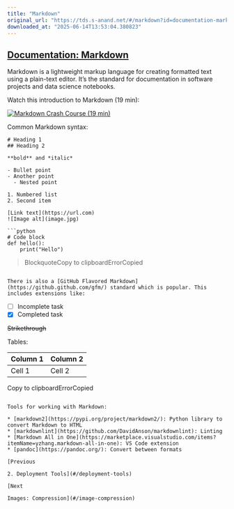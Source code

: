 ```yaml
---
title: "Markdown"
original_url: "https://tds.s-anand.net/#/markdown?id=documentation-markdown"
downloaded_at: "2025-06-14T13:53:04.380823"
---
```


[Documentation: Markdown](#/markdown?id=documentation-markdown)
---------------------------------------------------------------

Markdown is a lightweight markup language for creating formatted text using a plain-text editor. It’s the standard for documentation in software projects and data science notebooks.

Watch this introduction to Markdown (19 min):

[![Markdown Crash Course (19 min)](https://i.ytimg.com/vi_webp/HUBNt18RFbo/sddefault.webp)](https://youtu.be/HUBNt18RFbo)

Common Markdown syntax:

```
# Heading 1
## Heading 2

**bold** and *italic*

- Bullet point
- Another point
  - Nested point

1. Numbered list
2. Second item

[Link text](https://url.com)
![Image alt](image.jpg)

```python
# Code block
def hello():
    print("Hello")
```

> BlockquoteCopy to clipboardErrorCopied
```

There is also a [GitHub Flavored Markdown](https://github.github.com/gfm/) standard which is popular. This includes extensions like:

```
- [ ] Incomplete task
- [x] Completed task

~~Strikethrough~~

Tables:

| Column 1 | Column 2 |
|----------|----------|
| Cell 1   | Cell 2   |
Copy to clipboardErrorCopied
```

Tools for working with Markdown:

* [markdown2](https://pypi.org/project/markdown2/): Python library to convert Markdown to HTML
* [markdownlint](https://github.com/DavidAnson/markdownlint): Linting
* [Markdown All in One](https://marketplace.visualstudio.com/items?itemName=yzhang.markdown-all-in-one): VS Code extension
* [pandoc](https://pandoc.org/): Convert between formats

[Previous

2. Deployment Tools](#/deployment-tools)

[Next

Images: Compression](#/image-compression)